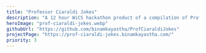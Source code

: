```yaml
---
title: "Professor Ciaraldi Jokes"
description: "A 12 hour WiCS hackathon product of a compilation of Professor Ciaraldi's jokes and poems at the WPI ACM Coffee House"
heroImage: "prof-ciaraldi-jokes.webp"
githubUrl: "https://github.com/binamkayastha/ProfCiaraldiJokes"
projectPage: "https://prof-ciaraldi-jokes.binamkayastha.com/"
priority: 3
---
```

